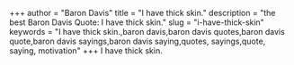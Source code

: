 +++
author = "Baron Davis"
title = "I have thick skin."
description = "the best Baron Davis Quote: I have thick skin."
slug = "i-have-thick-skin"
keywords = "I have thick skin.,baron davis,baron davis quotes,baron davis quote,baron davis sayings,baron davis saying,quotes, sayings,quote, saying, motivation"
+++
I have thick skin.
